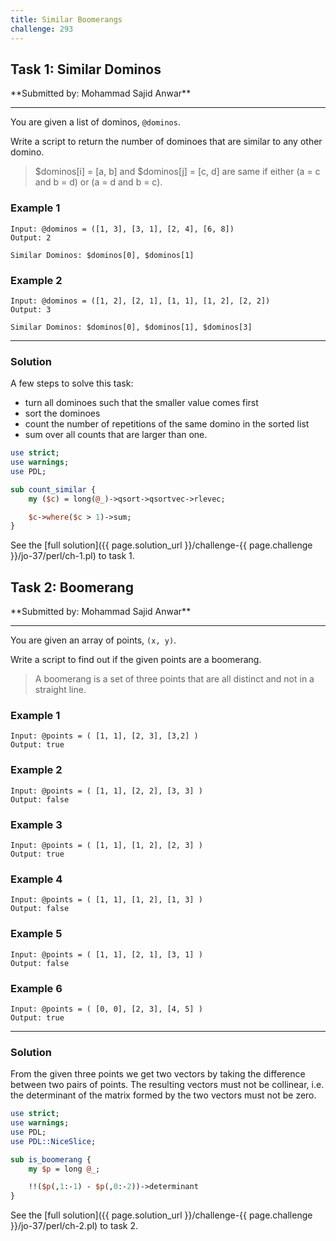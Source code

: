 ```yaml
---
title: Similar Boomerangs
challenge: 293
---
```

<h2 id="task-1">
Task 1: Similar Dominos
</h2>
**Submitted by: Mohammad Sajid Anwar**

---
You are given a list of dominos, `@dominos`.

Write a script to return the number of dominoes that are similar to any other domino.

> $dominos[i] = [a, b] and $dominos[j] = [c, d] are same if either (a = c and b = d) or (a = d and b = c).

### Example 1
```
Input: @dominos = ([1, 3], [3, 1], [2, 4], [6, 8])
Output: 2

Similar Dominos: $dominos[0], $dominos[1]
```
### Example 2
```
Input: @dominos = ([1, 2], [2, 1], [1, 1], [1, 2], [2, 2])
Output: 3

Similar Dominos: $dominos[0], $dominos[1], $dominos[3]
```
---
### Solution
A few steps to solve this task:
- turn all dominoes such that the smaller value comes first
- sort the dominoes
- count the number of repetitions of the same domino in the sorted list
- sum over all counts that are larger than one.

```perl
use strict;
use warnings;
use PDL;

sub count_similar {
    my ($c) = long(@_)->qsort->qsortvec->rlevec;

    $c->where($c > 1)->sum;
}
```
See the [full solution]({{ page.solution_url }}/challenge-{{ page.challenge }}/jo-37/perl/ch-1.pl) to task 1.

<!--
See [discussion](https://github.com/jo-37/the-bears-den/issues/XXX
-->

<h2 id="task-2">
Task 2: Boomerang
</h2>
**Submitted by: Mohammad Sajid Anwar**

---
You are given an array of points, `(x, y)`.

Write a script to find out if the given points are a boomerang.

> A boomerang is a set of three points that are all distinct and not in a straight line.

### Example 1
```
Input: @points = ( [1, 1], [2, 3], [3,2] )
Output: true
```
### Example 2
```
Input: @points = ( [1, 1], [2, 2], [3, 3] )
Output: false
```
### Example 3
```
Input: @points = ( [1, 1], [1, 2], [2, 3] )
Output: true
```
### Example 4
```
Input: @points = ( [1, 1], [1, 2], [1, 3] )
Output: false
```
### Example 5
```
Input: @points = ( [1, 1], [2, 1], [3, 1] )
Output: false
```
### Example 6
```
Input: @points = ( [0, 0], [2, 3], [4, 5] )
Output: true
```
---
### Solution
From the given three points we get two vectors by taking the difference between two pairs of points.
The resulting vectors must not be collinear, i.e. the determinant of the matrix formed by the two vectors must not be zero.
```perl
use strict;
use warnings;
use PDL;
use PDL::NiceSlice;

sub is_boomerang {
    my $p = long @_;

    !!($p(,1:-1) - $p(,0:-2))->determinant
}
```
See the [full solution]({{ page.solution_url }}/challenge-{{ page.challenge }}/jo-37/perl/ch-2.pl) to task 2.

<!--
See [discussion](https://github.com/jo-37/the-bears-den/issues/XXX
-->
